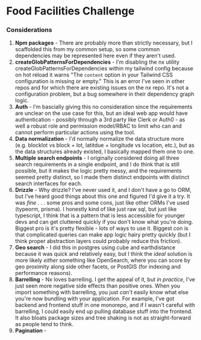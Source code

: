 # Food Facilities Challenge

### Considerations

1. **Npm packages** - There are probably more than strictly necessary, but I scaffolded this from my common setup, so some common dependencies may be represented here even if they aren't used.
2. **createGlobPatternsForDependencies** - I'm disabling the nx utility createGlobPatternsForDependencies within my tailwind config because on hot reload it warns "The `content` option in your Tailwind CSS configuration is missing or empty." This is an error I've seen in other repos and for which there are existing issues on the nx repo. It's not a configuration problem, but a bug somewhere in their dependency graph logic.
3. **Auth** - I'm bascially giving this no consideration since the requirements are unclear on the use case for this, but an ideal web app would have authentication - possibly through a 3rd party like Clerk or Auth0 - as well a robust role and permission model/RBAC to limit who can and cannot perform particular actions using the tool.
4. **Data normalization** - I'd normally normalize the data structure more (e.g. blocklot vs block + lot, latitdue + longitude vs location, etc.), but as the data structures already existed, I basically mapped them one to one. 
5. **Multiple search endpoints** - I originally considered doing all three search requirements in a single endpoint, and I do think that is still possible, but it makes the logic pretty messy, and the requirements seemed pretty distinct, so I made them distinct endpoints with distinct search interfaces for each.
6. **Drizzle** - Why drizzle? I've never used it, and I don't have a go to ORM, but I've heard good things about this one and figured I'd give it a try. It was _fine_ . . . some pros and some cons, just like other ORMs I've used (typeorm, prisma). I honestly kind of like just raw sql, but just like typescript, I think that is a pattern that is less accessible for younger devs and can get cluttered quickly if you don't know what you're doing. Biggest pro is it's pretty flexible - lots of ways to use it. Biggest con is that complicated queries can make app logic hairy pretty quickly (but I think proper abstraction layers could probably reduce this friction).
7. **Geo search** - I did this in postgres using cube and earthdistance because it was quick and relatively easy, but I think the _ideal_ solution is more likely _either_ something like OpenSearch, where you can score by geo proximity along side other facets, or PostGIS (for indexing and performance reasons).
8. **Barrelling** - Nx loves barrelling. I get the appeal of it, but _in practice_, I've just seen more negative side effects than positive ones. When you import something with barrelling, you just _can't_ easily know what else you're now bundling with your application. For example, I've got backend and frontend stuff in one monorepo, and if I wasn't careful with barrelling, I could easily end up pulling database stuff into the frontend. It also bloats package sizes and tree shaking is not as straight-forward as people tend to think.
9. **Pagination** - 
